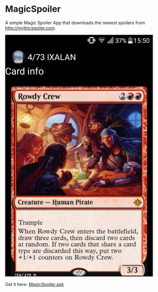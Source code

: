 # MagicSpoiler

A simple Magic Spoiler App that downloads the newest spoilers from http://mythicspoiler.com.

<img src="MagicSpoiler.png" />

Get it here: <a href="bin/MagicSpoiler.apk?raw=true">MagicSpoiler.apk</a>